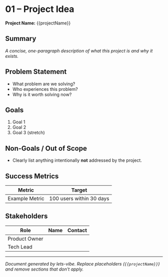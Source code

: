 # 01 – Project Idea

**Project Name:** {{projectName}}

## Summary

_A concise, one-paragraph description of what this project is and why it exists._

## Problem Statement

- What problem are we solving?
- Who experiences this problem?
- Why is it worth solving now?

## Goals

1. Goal 1
2. Goal 2
3. Goal 3 (stretch)

## Non-Goals / Out of Scope

- Clearly list anything intentionally **not** addressed by the project.

## Success Metrics

| Metric         | Target                   |
| -------------- | ------------------------ |
| Example Metric | 100 users within 30 days |

## Stakeholders

| Role          | Name | Contact |
| ------------- | ---- | ------- |
| Product Owner |      |         |
| Tech Lead     |      |         |

---

_Document generated by lets-vibe. Replace placeholders (`{{projectName}}`) and remove sections that don't apply._
